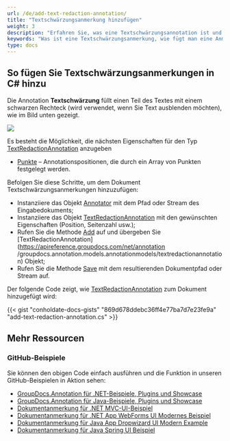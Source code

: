 ```yaml
---
url: /de/add-text-redaction-annotation/
title: "Textschwärzungsanmerkung hinzufügen"
weight: 3
description: "Erfahren Sie, was eine Textschwärzungsannotation ist und wie Sie sie mithilfe der GroupDocs.Annotation-API, die Teil von Conholdate.Total für .NET ist, programmgesteuert zu einem Dokument hinzufügen."
keywords: "Was ist eine Textschwärzungsanmerkung, wie fügt man eine Anmerkung hinzu, fügt eine Textschwärzungsanmerkung hinzu"
type: docs
---
```


## So fügen Sie Textschwärzungsanmerkungen in C# hinzu

Die Annotation **Textschwärzung** füllt einen Teil des Textes mit einem schwarzen Rechteck (wird verwendet, wenn Sie Text ausblenden möchten), wie im Bild unten gezeigt.

![](https://docs.groupdocs.com/annotation/net/images/add-text-redaction-annotation.png)

Es besteht die Möglichkeit, die nächsten Eigenschaften für den Typ [TextRedactionAnnotation](https://apireference.groupdocs.com/net/annotation/groupdocs.annotation.models.annotationmodels/textredactionannotation) anzugeben

* [Punkte](https://apireference.groupdocs.com/annotation/net/groupdocs.annotation.models.annotationmodels/textredactionannotation/properties/points) – Annotationspositionen, die durch ein Array von Punkten festgelegt werden.
    




Befolgen Sie diese Schritte, um dem Dokument Textschwärzungsanmerkungen hinzuzufügen:

* Instanziiere das Objekt [Annotator](https://apireference.groupdocs.com/net/annotation/groupdocs.annotation/annotator) mit dem Pfad oder Stream des Eingabedokuments;
* Instanziiere das Objekt [TextRedactionAnnotation](https://apireference.groupdocs.com/net/annotation/groupdocs.annotation.models.annotationmodels/textredactionannotation) mit den gewünschten Eigenschaften (Position, Seitenzahl usw.);
* Rufen Sie die Methode [Add](https://apireference.groupdocs.com/net/annotation/groupdocs.annotation/annotator/methods/add) auf und übergeben Sie [TextRedactionAnnotation](https://apireference.groupdocs.com/net/annotation /groupdocs.annotation.models.annotationmodels/textredactionannotation) Objekt;
* Rufen Sie die Methode [Save](https://apireference.groupdocs.com/net/annotation/groupdocs.annotation/annotator/methods/save/index) mit dem resultierenden Dokumentpfad oder Stream auf.

Der folgende Code zeigt, wie [TextRedactionAnnotation](https://apireference.groupdocs.com/net/annotation/groupdocs.annotation.models.annotationmodels/textredactionannotation) zum Dokument hinzugefügt wird:

{{< gist "conholdate-docs-gists" "869d678ddebc36ff4e77ba7d7e23fe9a" "add-text-redaction-annotation.cs" >}}
    




## Mehr Ressourcen
### GitHub-Beispiele
Sie können den obigen Code einfach ausführen und die Funktion in unseren GitHub-Beispielen in Aktion sehen:

* [GroupDocs.Annotation für .NET-Beispiele, Plugins und Showcase](https://github.com/groupdocs-annotation/GroupDocs.Annotation-for-.NET)
* [GroupDocs.Annotation für Java-Beispiele, Plugins und Showcase](https://github.com/groupdocs-annotation/GroupDocs.Annotation-for-Java)
* [Dokumentanmerkung für .NET MVC-UI-Beispiel](https://github.com/groupdocs-annotation/GroupDocs.Annotation-for-.NET-MVC)
* [Dokumentanmerkung für .NET App WebForms UI Modernes Beispiel](https://github.com/groupdocs-annotation/GroupDocs.Annotation-for-.NET-WebForms)
* [Dokumentanmerkung für Java App Dropwizard UI Modern Example](https://github.com/groupdocs-annotation/GroupDocs.Annotation-for-Java-Dropwizard)
* [Dokumentanmerkung für Java Spring UI Beispiel](https://github.com/groupdocs-annotation/GroupDocs.Annotation-for-Java-Spring)
    






